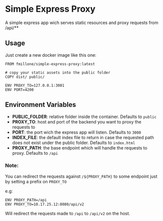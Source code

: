# Simple Express Proxy
A simple express app wich serves static resources and proxy requests from /api/**

## Usage
Just create a new docker image like this one:
 ```
FROM fmillone/simple-express-proxy:latest

# copy your static assets into the public folder
COPY dist/ public/

ENV PROXY_TO=127.0.0.1:3001
ENV PORT=4200

```

## Environment Variables

* **PUBLIC_FOLDER**: relative folder inside the container. Defaults to `public`
* **PROXY_TO**: host and port of the backend you want to proxy the requests to
* **PORT**: the port wich the express app will listen. Defaults to `3000`
* **INDEX_FILE**: the default index file to return in case the requested path does not exist under the public folder. Defaults to `index.html`
* **PROXY_PATH**: the base endpoint which will handle the requests to proxy. Defaults to `/api`


### Note: 

You can redirect the requests against `/${PROXY_PATH}` to some endpoint just by setting a prefix on `PROXY_TO`

e.g: 
```
ENV PROXY_PATH=/api
ENV PROXY_TO=10.17.25.12:8080/api/v2
```
Will redirect the requests made to `/api` to `/api/v2` on the host.
